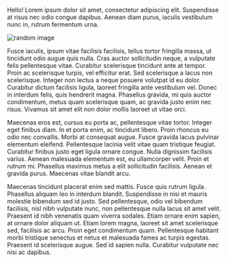 <!--
  "title": "Just some lorem!",
  "description": "Here is the latest",
  "image": "https://picsum.photos/500/300",
  "published": "Nov 2, 2019 7:15pm"
-->

Hello! Lorem ipsum dolor sit amet, consectetur adipiscing elit. Suspendisse at risus nec odio congue dapibus. Aenean diam purus, iaculis vestibulum nunc in, rutrum fermentum urna.

![random image](https://picsum.photos/500/300)

Fusce iaculis, ipsum vitae facilisis facilisis, tellus tortor fringilla massa, ut tincidunt odio augue quis nulla. Cras auctor sollicitudin neque, a vulputate felis pellentesque vitae. Curabitur scelerisque tincidunt ante at tempor. Proin ac scelerisque turpis, vel efficitur erat. Sed scelerisque a lacus non scelerisque. Integer non lectus a neque posuere volutpat id eu dolor. Curabitur dictum facilisis ligula, laoreet fringilla ante vestibulum vel. Donec in interdum felis, quis hendrerit magna. Phasellus gravida, mi quis auctor condimentum, metus quam scelerisque quam, ac gravida justo enim nec risus. Vivamus sit amet elit non dolor mollis laoreet ut vitae orci.

Maecenas eros est, cursus eu porta ac, pellentesque vitae tortor. Integer eget finibus diam. In et porta enim, ac tincidunt libero. Proin rhoncus eu odio nec convallis. Morbi at consequat augue. Fusce gravida lacus pulvinar elementum eleifend. Pellentesque lacinia velit vitae quam tristique feugiat. Curabitur finibus justo eget ligula ornare congue. Nulla dignissim facilisis varius. Aenean malesuada elementum est, eu ullamcorper velit. Proin et rutrum mi. Phasellus maximus metus a elit sollicitudin facilisis. Aenean et gravida purus. Maecenas vitae blandit arcu.

Maecenas tincidunt placerat enim sed mattis. Fusce quis rutrum ligula. Phasellus aliquam leo in interdum blandit. Suspendisse in nisi et mauris molestie bibendum sed id justo. Sed pellentesque, odio vel bibendum facilisis, nisl nibh vulputate nunc, non pellentesque nulla lacus sit amet velit. Praesent id nibh venenatis quam viverra sodales. Etiam ornare enim sapien, at ornare dolor aliquam ut. Etiam lorem magna, laoreet sit amet scelerisque sed, facilisis ac arcu. Proin eget condimentum quam. Pellentesque habitant morbi tristique senectus et netus et malesuada fames ac turpis egestas. Praesent id scelerisque augue. Sed id sapien nulla. Curabitur vulputate nec nisi ac dapibus.

